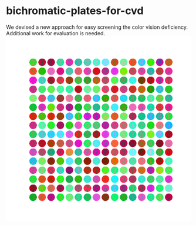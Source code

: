 # bichromatic-plates-for-cvd
We devised a new approach for easy screening the color vision deficiency. Additional work for evaluation is needed.
![d-type.e.g.1](https://github.com/wilixx/bichromatic-plates-for-cvd/blob/master/plates-samples/d-type-samples/d_big_plate_16x162019-02-14-15-25-33.png)
